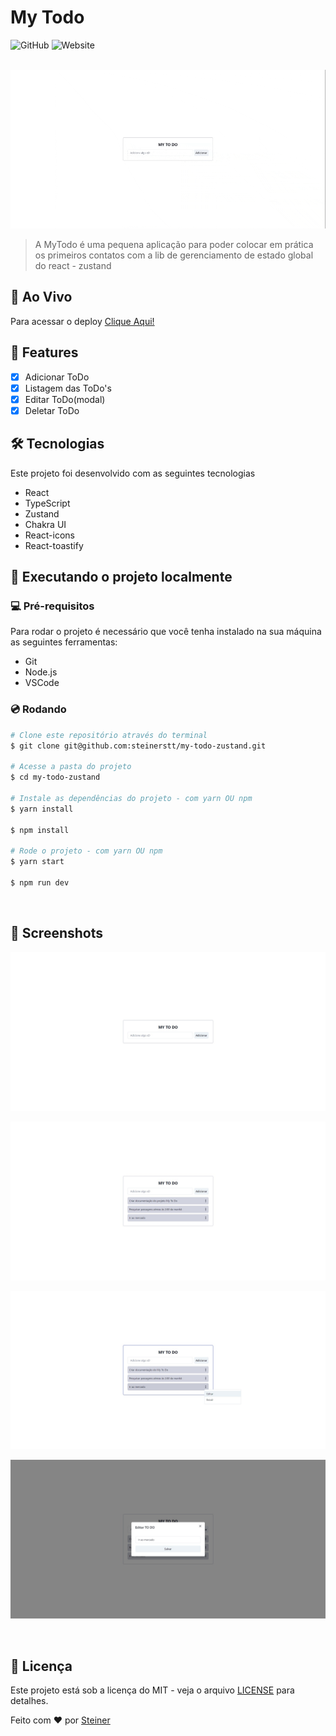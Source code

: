 #  My Todo

![GitHub](https://img.shields.io/github/license/steinerstt/my-todo-zustand?style=for-the-badge)
![Website](https://img.shields.io/website?color=gree&label=Status&style=for-the-badge&up_message=finalizado&url=https://github.com/steinerstt/my-todo-zustand)
<br><br>

![my-todo-zustand](https://github.com/steinerstt/screenshots-projects/blob/main/my-to-do-zustand/my-to-do-gif.gif?raw=true)
> A MyTodo é uma pequena aplicação para poder colocar em prática os primeiros contatos com a lib de gerenciamento de estado global do react - zustand

## 🔰 Ao Vivo
Para acessar o deploy <a href="https://my-todo-iota.vercel.app/" target="_blank" > Clique Aqui! </a>

## 📌 Features
- [x] Adicionar ToDo
- [x] Listagem das ToDo's
- [x] Editar ToDo(modal)
- [x] Deletar ToDo

## 🛠️ Tecnologias
 Este projeto foi desenvolvido com as seguintes tecnologias
- React
- TypeScript
- Zustand
- Chakra UI
- React-icons
- React-toastify

## 🚀 Executando o projeto localmente
### 💻 Pré-requisitos
Para rodar o projeto é necessário que você tenha instalado na sua máquina as seguintes ferramentas:
-  Git
-  Node.js
-  VSCode

### 💿 Rodando
```bash
# Clone este repositório através do terminal
$ git clone git@github.com:steinerstt/my-todo-zustand.git

# Acesse a pasta do projeto
$ cd my-todo-zustand

# Instale as dependências do projeto - com yarn OU npm
$ yarn install

$ npm install

# Rode o projeto - com yarn OU npm 
$ yarn start

$ npm run dev
```

<br>

## 📸 Screenshots

![Página inicial com a lista de toDo's vazia](https://github.com/steinerstt/screenshots-projects/blob/main/my-to-do-zustand/img1.jpg?raw=true)

![Página inicial com as toDo's listadas](https://github.com/steinerstt/screenshots-projects/blob/main/my-to-do-zustand/img2.jpg?raw=true)

![Menu de opções das toDo's aberto](https://github.com/steinerstt/screenshots-projects/blob/main/my-to-do-zustand/img3.jpg?raw=true)

![Modal de editar toDo](https://github.com/steinerstt/screenshots-projects/blob/main/my-to-do-zustand/img4.jpg?raw=true)

<br>

## 📄 Licença
Este projeto está sob a licença do MIT - veja o arquivo [LICENSE](https://github.com/steinerstt/my-todo-zustand/blob/main/LICENSE) para detalhes.

Feito com ❤ por [Steiner](https://github.com/steinerstt)
